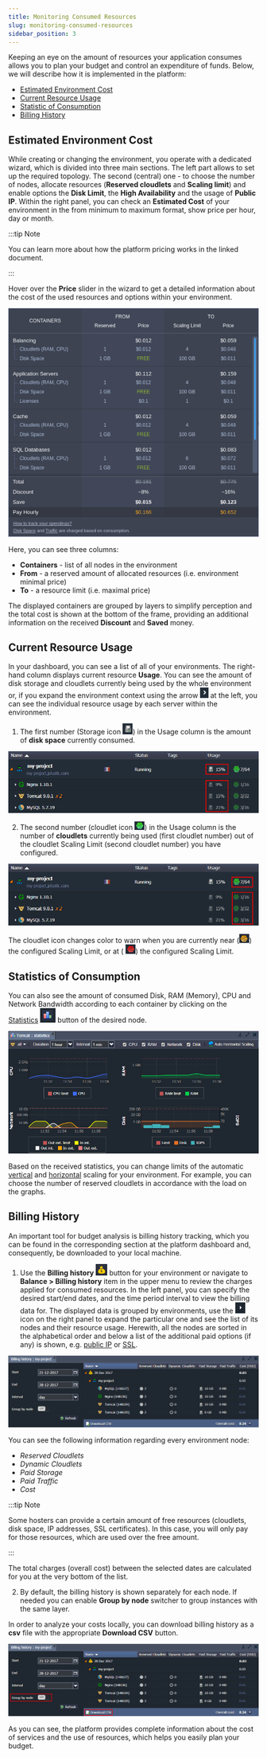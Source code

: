 ```yaml
---
title: Monitoring Consumed Resources
slug: monitoring-consumed-resources
sidebar_position: 3
---
```


Keeping an eye on the amount of resources your application consumes allows you to plan your budget and control an expenditure of funds. Below, we will describe how it is implemented in the platform:

- [Estimated Environment Cost](/account-and-pricing/resource-charging/monitoring-consumed-resources#estimated-environment-cost)
- [Current Resource Usage](/account-and-pricing/resource-charging/monitoring-consumed-resources#current-resource-usage)
- [Statistic of Consumption](/account-and-pricing/resource-charging/monitoring-consumed-resources#statistics-of-consumption)
- [Billing History](/account-and-pricing/resource-charging/monitoring-consumed-resources#billing-history)

## Estimated Environment Cost

While creating or changing the environment, you operate with a dedicated wizard, which is divided into three main sections. The left part allows to set up the required topology. The second (central) one - to choose the number of nodes, allocate resources (**Reserved cloudlets** and **Scaling limit**) and enable options the **Disk Limit**, the **High Availability** and the usage of **Public IP**. Within the right panel, you can check an **Estimated Cost** of your environment in the from minimum to maximum format, show price per hour, day or month.

:::tip Note

You can learn more about how the platform pricing works in the linked document.

:::

Hover over the **Price** slider in the wizard to get a detailed information about the cost of the used resources and options within your environment.

<div style={{
    display:'flex',
    justifyContent: 'center',
    margin: '0 0 1rem 0'
}}>

![Locale Dropdown](./img/MonitoringConsumedResources/01--estimated-environment-cost-calculation.png)

</div>

Here, you can see three columns:

- **Containers** - list of all nodes in the environment
- **From** - a reserved amount of allocated resources (i.e. environment minimal price)
- **To** - a resource limit (i.e. maximal price)

The displayed containers are grouped by layers to simplify perception and the total cost is shown at the bottom of the frame, providing an additional information on the received **Discount** and **Saved** money.

## Current Resource Usage

In your dashboard, you can see a list of all of your environments. The right-hand column displays current resource **Usage**. You can see the amount of disk storage and cloudlets currently being used by the whole environment or, if you expand the environment context using the arrow ![Locale Dropdown](./img/MonitoringConsumedResources/02--arrow-icon.png) at the left, you can see the individual resource usage by each server within the environment.

1. The first number (Storage icon ![Locale Dropdown](./img/MonitoringConsumedResources/03--storage-icon.png)) in the Usage column is the amount of **disk space** currently consumed.

<div style={{
    display:'flex',
    justifyContent: 'center',
    margin: '0 0 1rem 0'
}}>

![Locale Dropdown](./img/MonitoringConsumedResources/04--disk-space-usage.png)

</div>

2. The second number (cloudlet icon ![Locale Dropdown](./img/MonitoringConsumedResources/05--geen-cloudlet-icon.png)) in the Usage column is the number of **cloudlets** currently being used (first cloudlet number) out of the cloudlet Scaling Limit (second cloudlet number) you have configured.

<div style={{
    display:'flex',
    justifyContent: 'center',
    margin: '0 0 1rem 0'
}}>

![Locale Dropdown](./img/MonitoringConsumedResources/06--cloudlets-usage.png)

</div>

The cloudlet icon changes color to warn when you are currently near (![Locale Dropdown](./img/MonitoringConsumedResources/07--yellow-cloudlet-icon.png)) the configured Scaling Limit, or at ( ![Locale Dropdown](./img/MonitoringConsumedResources/08--red-cloudlet-icon.png)) the configured Scaling Limit.

## Statistics of Consumption

You can also see the amount of consumed Disk, RAM (Memory), CPU and Network Bandwidth according to each container by clicking on the [Statistics](/application-setting/built-in-monitoring/statistics) ![Locale Dropdown](./img/MonitoringConsumedResources/09--statistics-icon.png) button of the desired node.

<div style={{
    display:'flex',
    justifyContent: 'center',
    margin: '0 0 1rem 0'
}}>

![Locale Dropdown](./img/MonitoringConsumedResources/10--consumption-statistics-graphs.png)

</div>

Based on the received statistics, you can change limits of the automatic [vertical](/application-setting/scaling-and-clustering/automatic-vertical-scaling) and [horizontal](/application-setting/scaling-and-clustering/automatic-horizontal-scaling) scaling for your environment. For example, you can choose the number of reserved cloudlets in accordance with the load on the graphs.

## Billing History

An important tool for budget analysis is billing history tracking, which you can be found in the corresponding section at the platform dashboard and, consequently, be downloaded to your local machine.

1. Use the **Billing history** ![Locale Dropdown](./img/MonitoringConsumedResources/11--billing-history-icon.png) button for your environment or navigate to **Balance > Billing history** item in the upper menu to review the charges applied for consumed resources. In the left panel, you can specify the desired start/end dates, and the time period interval to view the billing data for.
   The displayed data is grouped by environments, use the ![Locale Dropdown](./img/MonitoringConsumedResources/12--arrow-icon.png) icon on the right panel to expand the particular one and see the list of its nodes and their resource usage. Herewith, all the nodes are sorted in the alphabetical order and below a list of the additional paid options (if any) is shown, e.g. [public IP](/application-setting/external-access-to-applications/public-ip) or [SSL](/application-setting/ssl/custom-ssl).

<div style={{
    display:'flex',
    justifyContent: 'center',
    margin: '0 0 1rem 0'
}}>

![Locale Dropdown](./img/MonitoringConsumedResources/13--billing-hustory-monitoring.png)

</div>

You can see the following information regarding every environment node:

- _Reserved Cloudlets_
- _Dynamic Cloudlets_
- _Paid Storage_
- _Paid Traffic_
- _Cost_

:::tip Note

Some hosters can provide a certain amount of free resources (cloudlets, disk space, IP addresses, SSL certificates). In this case, you will only pay for those resources, which are used over the free amount.

:::

The total charges (overall cost) between the selected dates are calculated for you at the very bottom of the list.

2. By default, the billing history is shown separately for each node. If needed you can enable **Group by node** switcher to group instances with the same layer.

In order to analyze your costs locally, you can download billing history as a **csv** file with the appropriate **Download CSV** button.

<div style={{
    display:'flex',
    justifyContent: 'center',
    margin: '0 0 1rem 0'
}}>

![Locale Dropdown](./img/MonitoringConsumedResources/14--download-billing-history-csv.png)

</div>
As you can see, the platform provides complete information about the cost of services and the use of resources, which helps you easily plan your budget.
